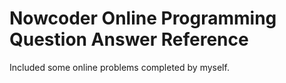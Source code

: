 # Nowcoder Online Programming Question Answer Reference

Included some online problems completed by myself.
